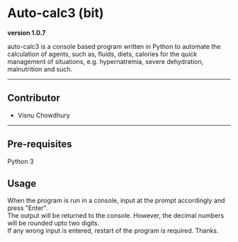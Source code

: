# Auto-calc3 (bit)

**version 1.0.7**

auto-calc3 is a console based program written in Python to automate the calculation of agents, such as, fluids, diets, calories for the quick management of situations, e.g. hypernatremia, severe dehydration, malnutrition and such. 

---

## Contributor

- Visnu Chowdhury 

---

## Pre-requisites
Python 3

## Usage
When the program is run in a console, input at the prompt accordingly and press "Enter". <br>
The output will be returned to the console. However, the decimal numbers will be rounded upto two digits. <br>
If any wrong input is entered, restart of the program is required. Thanks. 
